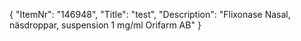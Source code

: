 {
  "ItemNr": "146948",
  "Title": "test",
  "Description": "Flixonase Nasal, näsdroppar, suspension 1 mg/ml Orifarm AB"
}
